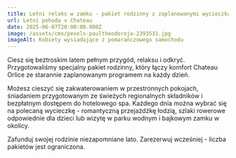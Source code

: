 ```yaml
---
title: Letni relaks w zamku - pakiet rodzinny z zaplanowanymi wycieczkami
url: Letní pohoda v Chateau
date: 2025-06-07T20:00:00.000Z
image: /assets/cms/pexels-paultheodoroja-2393531.jpg
imageAlt: Kobiety wysiadające z pomarańczowego samochodu
---
```

Ciesz się beztroskim latem pełnym przygód, relaksu i odkryć. Przygotowaliśmy specjalny pakiet rodzinny, który łączy komfort Chateau Orlice ze starannie zaplanowanym programem na każdy dzień.

Możesz cieszyć się zakwaterowaniem w przestronnych pokojach, śniadaniem przygotowanym ze świeżych regionalnych składników i bezpłatnym dostępem do hotelowego spa. Każdego dnia można wybrać się na polecaną wycieczkę - romantyczną przejażdżkę łodzią, szlaki rowerowe odpowiednie dla dzieci lub wizytę w parku wodnym i bajkowym zamku w okolicy.

Zafunduj swojej rodzinie niezapomniane lato. Zarezerwuj wcześniej - liczba pakietów jest ograniczona.
